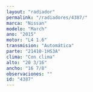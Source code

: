 ```yaml
---
layout: "radiador"
permalink: "/radiadores/4387/"
marca: "Nissan"
modelo: "March"
ano: "2015"
motor: "L4 1.6"
transmision: "Automática"
parte: "21410-1HS3A"
clima: "Con clima"
alto: "20 3/16"
ancho: "16 7/8"
observaciones: ""
id: "4387"
---
```


